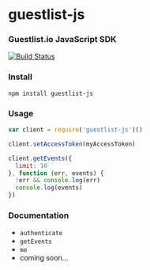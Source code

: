 # guestlist-js

### Guestlist.io JavaScript SDK

[![Build Status](https://travis-ci.org/guestlistio/guestlist-js.svg?branch=master)](https://travis-ci.org/guestlistio/guestlist-js)

### Install

```
npm install guestlist-js
```

### Usage

```js
var client = require('guestlist-js')()

client.setAccessToken(myAccessToken)

client.getEvents({
  limit: 10
}, function (err, events) {
  !err && console.log(err)
  console.log(events)
})
```

### Documentation

- `authenticate`
- `getEvents`
- `me`
- coming soon...

